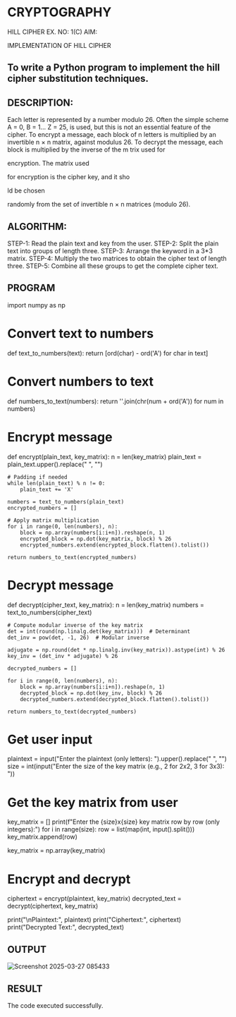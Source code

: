 # CRYPTOGRAPHY
HILL CIPHER
EX. NO: 1(C) AIM:
 

IMPLEMENTATION OF HILL CIPHER
 
## To write a Python program to implement the hill cipher substitution techniques.

## DESCRIPTION:

Each letter is represented by a number modulo 26. Often the simple scheme A = 0, B
= 1... Z = 25, is used, but this is not an essential feature of the cipher. To encrypt a message, each block of n letters is  multiplied by an invertible n × n matrix, against modulus 26. To
decrypt the message, each block is multiplied by the inverse of the m trix used for
 
encryption. The matrix used
 
for encryption is the cipher key, and it sho
 
ld be chosen
 
randomly from the set of invertible n × n matrices (modulo 26).


## ALGORITHM:

STEP-1: Read the plain text and key from the user. STEP-2: Split the plain text into groups of length three. STEP-3: Arrange the keyword in a 3*3 matrix.
STEP-4: Multiply the two matrices to obtain the cipher text of length three.
STEP-5: Combine all these groups to get the complete cipher text.

## PROGRAM 
import numpy as np

# Convert text to numbers
def text_to_numbers(text):
    return [ord(char) - ord('A') for char in text]

# Convert numbers to text
def numbers_to_text(numbers):
    return ''.join(chr(num + ord('A')) for num in numbers)

# Encrypt message
def encrypt(plain_text, key_matrix):
    n = len(key_matrix)
    plain_text = plain_text.upper().replace(" ", "")

    # Padding if needed
    while len(plain_text) % n != 0:
        plain_text += 'X'  
    
    numbers = text_to_numbers(plain_text)
    encrypted_numbers = []
    
    # Apply matrix multiplication
    for i in range(0, len(numbers), n):
        block = np.array(numbers[i:i+n]).reshape(n, 1)
        encrypted_block = np.dot(key_matrix, block) % 26
        encrypted_numbers.extend(encrypted_block.flatten().tolist())

    return numbers_to_text(encrypted_numbers)

# Decrypt message
def decrypt(cipher_text, key_matrix):
    n = len(key_matrix)
    numbers = text_to_numbers(cipher_text)

    # Compute modular inverse of the key matrix
    det = int(round(np.linalg.det(key_matrix)))  # Determinant
    det_inv = pow(det, -1, 26)  # Modular inverse
    
    adjugate = np.round(det * np.linalg.inv(key_matrix)).astype(int) % 26
    key_inv = (det_inv * adjugate) % 26

    decrypted_numbers = []
    
    for i in range(0, len(numbers), n):
        block = np.array(numbers[i:i+n]).reshape(n, 1)
        decrypted_block = np.dot(key_inv, block) % 26
        decrypted_numbers.extend(decrypted_block.flatten().tolist())

    return numbers_to_text(decrypted_numbers)

# Get user input
plaintext = input("Enter the plaintext (only letters): ").upper().replace(" ", "")
size = int(input("Enter the size of the key matrix (e.g., 2 for 2x2, 3 for 3x3): "))

# Get the key matrix from user
key_matrix = []
print(f"Enter the {size}x{size} key matrix row by row (only integers):")
for i in range(size):
    row = list(map(int, input().split()))
    key_matrix.append(row)

key_matrix = np.array(key_matrix)

# Encrypt and decrypt
ciphertext = encrypt(plaintext, key_matrix)
decrypted_text = decrypt(ciphertext, key_matrix)

print("\nPlaintext:", plaintext)
print("Ciphertext:", ciphertext)
print("Decrypted Text:", decrypted_text)


## OUTPUT
![Screenshot 2025-03-27 085433](https://github.com/user-attachments/assets/7f2d298f-f448-4265-a272-8ea5fc738bcc)


## RESULT
The code executed successfully.
